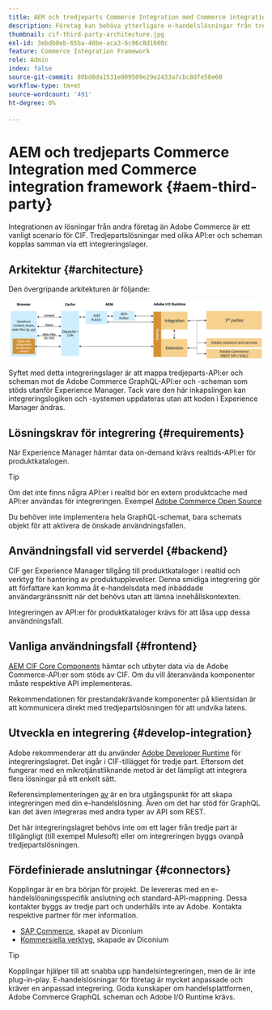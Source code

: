 ```yaml
---
title: AEM och tredjeparts Commerce Integration med Commerce integration framework
description: Företag kan behöva ytterligare e-handelslösningar från tredje part för att göra sin butik tillgänglig. Commerce integration framework (CIF) kan användas i sådana integreringsscenarier för att ansluta en e-handelslösning från tredje part till Adobe Experience Manager med hjälp av I/O Runtime.
thumbnail: cif-third-party-architecture.jpg
exl-id: 3ebdb8eb-65ba-46be-aca3-6c06c8d1600c
feature: Commerce Integration Framework
role: Admin
index: false
source-git-commit: 80bd8da1531e009509e29e2433a7cbc8dfe58e60
workflow-type: tm+mt
source-wordcount: '491'
ht-degree: 0%

---
```



# AEM och tredjeparts Commerce Integration med Commerce integration framework {#aem-third-party}

Integrationen av lösningar från andra företag än Adobe Commerce är ett vanligt scenario för CIF. Tredjepartslösningar med olika API:er och scheman kopplas samman via ett integreringslager.

## Arkitektur {#architecture}

Den övergripande arkitekturen är följande:

![Översikt över arkitektur för icke-Magento/tredje part för AEM](../assets/AEM_nonMagento_Architecture.png)

Syftet med detta integreringslager är att mappa tredjeparts-API:er och scheman mot de Adobe Commerce GraphQL-API:er och -scheman som stöds utanför Experience Manager. Tack vare den här inkapslingen kan integreringslogiken och -systemen uppdateras utan att koden i Experience Manager ändras.

## Lösningskrav för integrering {#requirements}

När Experience Manager hämtar data on-demand krävs realtids-API:er för produktkatalogen.

>[!TIP]
>
>Om det inte finns några API:er i realtid bör en extern produktcache med API:er användas för integreringen. Exempel [Adobe Commerce Open Source](https://business.adobe.com/se/products/magento/open-source.html)

Du behöver inte implementera hela GraphQL-schemat, bara schemats objekt för att aktivera de önskade användningsfallen.

## Användningsfall vid serverdel {#backend}

CIF ger Experience Manager tillgång till produktkataloger i realtid och verktyg för hantering av produktupplevelser. Denna smidiga integrering gör att författare kan komma åt e-handelsdata med inbäddade användargränssnitt när det behövs utan att lämna innehållskontexten.

Integreringen av API:er för produktkataloger krävs för att låsa upp dessa användningsfall.

## Vanliga användningsfall {#frontend}

[AEM CIF Core Components](https://github.com/adobe/aem-core-cif-components) hämtar och utbyter data via de Adobe Commerce-API:er som stöds av CIF. Om du vill återanvända komponenter måste respektive API implementeras.

Rekommendationen för prestandakrävande komponenter på klientsidan är att kommunicera direkt med tredjepartslösningen för att undvika latens.

## Utveckla en integrering {#develop-integration}

Adobe rekommenderar att du använder [Adobe Developer Runtime](https://developer.adobe.com/runtime/) för integreringslagret. Det ingår i CIF-tillägget för tredje part. Eftersom det fungerar med en mikrotjänstliknande metod är det lämpligt att integrera flera lösningar på ett enkelt sätt.

Referensimplementeringen [av &#x200B;](https://github.com/adobe/commerce-cif-graphql-integration-reference) är en bra utgångspunkt för att skapa integreringen med din e-handelslösning. Även om det har stöd för GraphQL kan det även integreras med andra typer av API som REST.

Det här integreringslagret behövs inte om ett lager från tredje part är tillgängligt (till exempel Mulesoft) eller om integreringen byggs ovanpå tredjepartslösningen.

## Fördefinierade anslutningar {#connectors}

Kopplingar är en bra början för projekt. De levereras med en e-handelslösningsspecifik anslutning och standard-API-mappning. Dessa kontakter byggs av tredje part och underhålls inte av Adobe. Kontakta respektive partner för mer information.

* [SAP Commerce](https://github.com/diconium/commerce-cif-graphql-integration-hybris), skapat av Diconium
* [Kommersiella verktyg](https://github.com/diconium/commerce-cif-graphql-integration-commercetool), skapade av Diconium

>[!TIP]
>
>Kopplingar hjälper till att snabba upp handelsintegreringen, men de är inte plug-in-play. E-handelslösningar för företag är mycket anpassade och kräver en anpassad integrering. Goda kunskaper om handelsplattformen, Adobe Commerce GraphQL scheman och Adobe I/O Runtime krävs.

